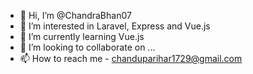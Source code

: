 - 👋 Hi, I’m @ChandraBhan07
- 👀 I’m interested in Laravel, Express and Vue.js
- 🌱 I’m currently learning Vue.js
- 💞️ I’m looking to collaborate on ...
- 📫 How to reach me - chanduparihar1729@gmail.com

<!---
ChandraBhan07/ChandraBhan07 is a ✨ special ✨ repository because its `README.md` (this file) appears on your GitHub profile.
You can click the Preview link to take a look at your changes.
--->
